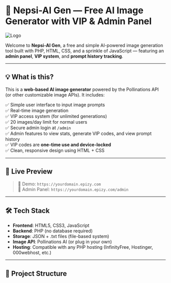 # 🧠 Nepsi-AI Gen — Free AI Image Generator with VIP & Admin Panel

![Logo](https://yourdomain.com/logo.png) <!-- Replace with your actual logo link if hosted -->

Welcome to **Nepsi-AI Gen**, a free and simple AI-powered image generation tool built with PHP, HTML, CSS, and a sprinkle of JavaScript — featuring an **admin panel**, **VIP system**, and **prompt history tracking**.

---

## 💡 What is this?

This is a **web-based AI image generator** powered by the Pollinations API (or other customizable image APIs). It includes:

✅ Simple user interface to input image prompts  
✅ Real-time image generation  
✅ VIP access system (for unlimited generations)  
✅ 20 images/day limit for normal users  
✅ Secure admin login at `/admin`  
✅ Admin features to view stats, generate VIP codes, and view prompt history  
✅ VIP codes are **one-time use and device-locked**  
✅ Clean, responsive design using HTML + CSS

---

## 📸 Live Preview

> 🧪 Demo: `https://yourdomain.epizy.com`  
> 🔐 Admin Panel: `https://yourdomain.epizy.com/admin`

---

## 🛠️ Tech Stack

- **Frontend**: HTML5, CSS3, JavaScript
- **Backend**: PHP (no database required)
- **Storage**: JSON + .txt files (file-based system)
- **Image API**: Pollinations AI (or plug in your own)
- **Hosting**: Compatible with any PHP hosting (InfinityFree, Hostinger, 000webhost, etc.)

---

## 📁 Project Structure

